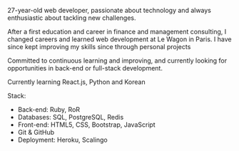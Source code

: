 27-year-old web developer, passionate about technology and always enthusiastic about tackling new challenges. 

After a first education and career in finance and management consulting, I changed careers and learned web development at Le Wagon in Paris. I have since kept improving my skills since through personal projects

Committed to continuous learning and improving, and currently looking for opportunities in back-end or full-stack development.

Currently learning React.js, Python and Korean

Stack:
- Back-end: Ruby, RoR
- Databases: SQL, PostgreSQL, Redis
- Front-end: HTML5, CSS, Bootstrap, JavaScript
- Git & GitHub
- Deployment: Heroku, Scalingo

